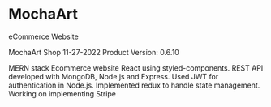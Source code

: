 # MochaArt
eCommerce Website 

MochaArt Shop
11-27-2022
Product Version: 0.6.10

MERN stack Ecommerce website
React using styled-components.
REST API developed with MongoDB, Node.js and Express.
Used JWT for authentication in Node.js.
Implemented redux to handle state management.
Working on implementing Stripe


